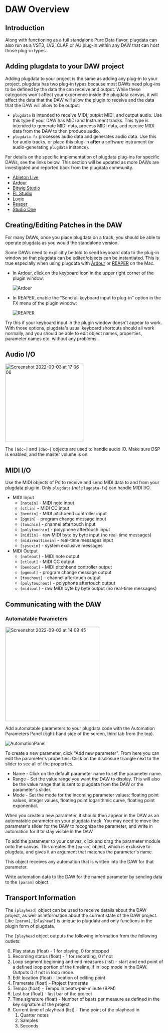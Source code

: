 # DAW Overview
<!-- it would be great if we could link to a plugdata patch that covers all this information interactively -->
## Introduction
Along with functioning as a full standalone Pure Data flavor, plugdata can also run as a VST3, LV2, CLAP or AU plug-in within any DAW that can host those plug-in types.

## Adding plugdata to your DAW project
Adding plugdata to your project is the same as adding any plug-in to your project. plugdata has two plug-in types because most DAWs need plug-ins to be defined by the data the can receive and output. While these categories won't affect your experience inside the plugdata canvas, it will affect the data that the DAW will allow the plugin to receive and the data that the DAW will allow to be output:
- `plugdata` is intended to receive MIDI, output MIDI, and output audio. Use this type if your DAW has MIDI and Instrument tracks. This type is intended to generate MIDI data, process MIDI data, and receive MIDI data from the DAW to then produce audio.
- `plugdata-fx` processes audio data and generates audio data. Use this for audio tracks, or place this plug-in **after** a software instrument (or audio-generating `plugdata` instance).

For details on the specific implementation of plugdata plug-ins for specific DAWs, see the links below. This section will be updated as more DAWs are investigated and reported back from the plugdata community.
- [Ableton Live](./DAW-Specifics/plugdata-in-Ableton-Live.md)
- [Ardour](./DAW-Specifics/plugdata-in-Ardour.md)
- [Bitwig Studio](./DAW-Specifics/plugdata-in-Bitwig-Studio.md)
- [FL Studio](./DAW-Specifics/plugdata-in-FL-Studio.md)
- [Logic](./DAW-Specifics/plugdata-in-Logic.md)
- [Reaper](./DAW-Specifics/plugdata-in-Reaper.md)
- [Studio One](./DAW-Specifics/plugdata-in-Studio-One.md)

## Creating/Editing Patches in the DAW
For many DAWs, once you place plugdata on a track, you should be able to operate plugdata as you would the standalone version. 

Some DAWs need to explicitly be told to send keyboard data to the plug-in window so that plugdata can be edited/objects can be instantiated. This is true especially when using plugdata with [Ardour](https://ardour.org/) or [REAPER](https://www.reaper.fm/) on the Mac.

- In Ardour, click on the keyboard icon in the upper right corner of the plugin window:

    ![Ardour](../../images/ardour-screenie.png)

- In REAPER, enable the "Send all keyboard input to plug-in" option in the FX menu of the plugin window:

    ![REAPER](../../images/reaper-screenie.png)

Try this if your keyboard input in the plugin window doesn't appear to work. With those options, plugdata's usual keyboard shortcuts should all work normally, and you should be able to edit object names, properties, parameter names etc. without any problems.

## Audio I/O
<img width="249" alt="Screenshot 2022-09-03 at 17 06 06" src="https://user-images.githubusercontent.com/44585538/188276594-98e281ba-3676-4976-bac0-67c0f6dc5de0.png">

The `[adc~]` and `[dac~]` objects are used to handle audio IO. Make sure DSP is enabled, and the master volume is on.

## MIDI I/O <!-- it would be VERY useful to link to link to the pd file midi-help.pd here -->
Use the MIDI objects of Pd to receive and send MIDI data to and from your plugdata plug-in. Only `plugdata` (*not* `plugdata-fx`) can handle MIDI I/O.
- MIDI Input
    - `[notein]` - MIDI note input
    - `[ctlin]` - MIDI CC input
    - `[bendin]` - MIDI pitchbend controller input
    - `[pgmin]` - program change message input
    - `[touchin]` - channel aftertouch input
    - `[polytouchin]` - polyphone aftertouch input
    - `[midiin]` - raw MIDI byte by byte input (no real-time messages)
    - `[midirealtimein]` - real-time messages input
    - `[sysexin]` - system exclusive messages
- MIDI Output
    - `[noteout]` - MIDI note output
    - `[ctlout]` - MIDI CC output
    - `[bendout]` - MIDI pitchbend controller output
    - `[pgmout]` - program change message output
    - `[touchout]` - channel aftertouch output
    - `[polytouchout]` - polyphone aftertouch output
    - `[midiout]` - raw MIDI byte by byte output (no real-time messages)
    
## Communicating with the DAW

### Automatable Parameters
<img width="300" alt="Screenshot 2022-09-02 at 14 09 45" src="https://user-images.githubusercontent.com/44585538/188276719-6cc7449c-ff67-4304-b403-1a3a1e8d5fc6.png">

Add automatable parameters to your plugdata code with the Automation Parameters Panel (right-hand side of the screen, third tab from the top).

![AutomationPanel](../../images/automationPanelMarkup.png)

To create a new parameter, click "Add new parameter". From here you can edit the parameter's properties. Click on the disclosure triangle next to the slider to see all of the properties.
- Name - Click on the default parameter name to set the parameter name. 
- Range - Set the value range you want the DAW to display. This will also be the value range that is sent to plugdata from the DAW or the parameter's slider.
- Mode - Set the mode for the incoming parameter values: floating point values, integer values, floating point logarithmic curve, floating point exponential.

When you create a new parameter, it should then appear in the DAW as an automatable parameter on your plugdata track. You may need to move the parameter's slider for the DAW to recognize the parameter, and write in automation for it to stay visible in the DAW.

To add the parameter to your canvas, click and drag the parameter module onto the canvas. This creates the `[param]` object, which is exclusive to plugdata, and gives it an argument that matches the parameter's name. 

This object receives any automation that is written into the DAW for that parameter.

Write automation data to the DAW for the named parameter by sending data to the `[param]` object.

## Transport Information
The `[playhead]` object can be used to receive details about the DAW project, as well as information about the current state of the DAW project. Like `[param]`, `[playhead]` is unique to plugdata and only functions in the plugin form of plugdata.

The `[playhead` object outputs the following information from the following outlets:

0. Play status (float) - 1 for playing, 0 for stopped
1. Recording status (float) - 1 for recording, 0 if not
2. Loop segment beginning and end measures (list) - start and end point of a defined loop portion of the timeline, if in loop mode in the DAW. Outputs 0 if not in loop mode.
3. Edit location (float) - location of editing point
4. Framerate (float) - Project framerate
5. Tempo (float) - Tempo in beats-per-minute (BPM)
6. Last bar (float) - last bar of the project
7. Time signature (float) - Number of beats per measure as defined in the key signature of the project
8. Current time of playhead (list) - Time point of the playhead in
    1. Quarter notes
    2. Samples
    3. Seconds